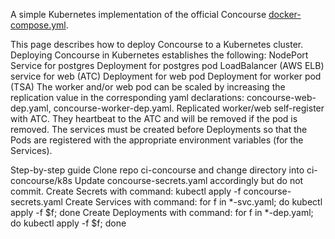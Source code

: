 A simple Kubernetes implementation of the official Concourse [docker-compose.yml](https://concourse.ci/docker-repository.html).

This page describes how to deploy Concourse to a Kubernetes cluster.
Deploying Concourse in Kubernetes establishes the following:
NodePort Service for postgres
Deployment for postgres pod
LoadBalancer (AWS ELB) service for web (ATC)
Deployment for web pod
Deployment for worker pod (TSA)
The worker and/or web pod can be scaled by increasing the replication value in the corresponding yaml declarations: concourse-web-dep.yaml, concourse-worker-dep.yaml. Replicated worker/web self-register with ATC. They heartbeat to the ATC and will be removed if the pod is removed.
The services must be created before Deployments so that the Pods are registered with the appropriate environment variables (for the Services).


Step-by-step guide
Clone repo ci-concourse and change directory into ci-concourse/k8s
Update concourse-secrets.yaml accordingly but do not commit. Create Secrets with command:
kubectl apply -f concourse-secrets.yaml
Create Services with command:
for f in *-svc.yaml; do kubectl apply -f $f; done
Create Deployments with command:
for f in *-dep.yaml; do kubectl apply -f $f; done
